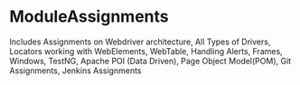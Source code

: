 # ModuleAssignments
Includes Assignments on Webdriver  architecture, All Types of Drivers, Locators working with WebElements, WebTable, Handling Alerts, Frames, Windows, TestNG, Apache POI (Data Driven), Page Object Model(POM), Git Assignments, Jenkins Assignments
